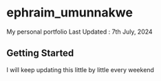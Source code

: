 # ephraim_umunnakwe

My personal portfolio
Last Updated : 7th July, 2024

## Getting Started

I will keep updating this little by little every weekend
